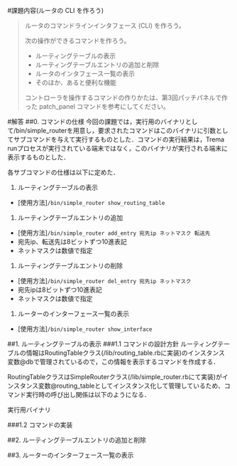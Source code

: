#課題内容(ルータの CLI を作ろう)
>
>ルータのコマンドラインインタフェース (CLI) を作ろう。
>
>次の操作ができるコマンドを作ろう。
>
>* ルーティングテーブルの表示
>* ルーティングテーブルエントリの追加と削除
>* ルータのインタフェース一覧の表示
>* そのほか、あると便利な機能
>
>コントローラを操作するコマンドの作りかたは、第3回パッチパネルで作った patch_panel コマンドを参考にしてください。

#解答
##0. コマンドの仕様
今回の課題では，実行用のバイナリとして/bin/simple_routerを用意し，要求されたコマンドはこのバイナリに引数としてサブコマンドを与えて実行するものとした．コマンドの実行結果は，Trema runプロセスが実行されている端末ではなく，このバイナリが実行される端末に表示するものとした．

各サブコマンドの仕様は以下に定めた．

1. ルーティングテーブルの表示
  * [使用方法]`/bin/simple_router show_routing_table`
1. ルーティングテーブルエントリの追加
  * [使用方法]`/bin/simple_router add_entry 宛先ip ネットマスク 転送先`
  * 宛先ip、転送先は8ビットずつ10進表記
  * ネットマスクは数値で指定
1. ルーティングテーブルエントリの削除
  * [使用方法]`/bin/simple_router del_entry 宛先ip ネットマスク`
  * 宛先ipは8ビットずつ10進表記
  * ネットマスクは数値で指定
1. ルーターのインターフェース一覧の表示
  * [使用方法]`/bin/simple_router show_interface`





##1. ルーティングテーブルの表示
###1.1 コマンドの設計方針
ルーティングテーブルの情報はRoutingTableクラス(/lib/routing_table.rbに実装)のインスタンス変数@dbで管理されているので，この情報を表示するコマンドを作成する．

RoutingTableクラスはSimpleRouterクラス(/lib/simple_router.rbにて実装)がインスタンス変数@routing_tableとしてインスタンス化して管理しているため、コマンド実行時の呼び出し関係は以下のようになる．

実行用バイナリ




###1.2 コマンドの実装

##2. ルーティングテーブルエントリの追加と削除

##3. ルーターのインターフェース一覧の表示
